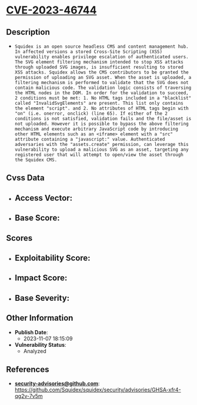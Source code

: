 
# [CVE-2023-46744](https://github.com/Squidex/squidex/security/advisories/GHSA-xfr4-qg2v-7v5m)

## Description

- `Squidex is an open source headless CMS and content management hub. In affected versions a stored Cross-Site Scripting (XSS) vulnerability enables privilege escalation of authenticated users. The SVG element filtering mechanism intended to stop XSS attacks through uploaded SVG images, is insufficient resulting to stored XSS attacks. Squidex allows the CMS contributors to be granted the permission of uploading an SVG asset. When the asset is uploaded, a filtering mechanism is performed to validate that the SVG does not contain malicious code. The validation logic consists of traversing the HTML nodes in the DOM. In order for the validation to succeed, 2 conditions must be met: 1. No HTML tags included in a "blacklist" called "InvalidSvgElements" are present. This list only contains the element "script". and 2. No attributes of HTML tags begin with "on" (i.e. onerror, onclick) (line 65). If either of the 2 conditions is not satisfied, validation fails and the file/asset is not uploaded. However it is possible to bypass the above filtering mechanism and execute arbitrary JavaScript code by introducing other HTML elements such as an <iframe> element with a "src" attribute containing a "javascript:" value. Authenticated adversaries with the "assets.create" permission, can leverage this vulnerability to upload a malicious SVG as an asset, targeting any registered user that will attempt to open/view the asset through the Squidex CMS.`

## Cvss Data

- **Access Vector**:
  - 
- **Base Score**:
  - 

## Scores

- **Exploitability Score**:
  - 
- **Impact Score**:
  - 
- **Base Severity**:
  - 

## Other Information

- **Publish Date**:
  - 2023-11-07 18:15:09
- **Vulnerability Status**:
  - Analyzed

## References

- **security-advisories@github.com**: https://github.com/Squidex/squidex/security/advisories/GHSA-xfr4-qg2v-7v5m
